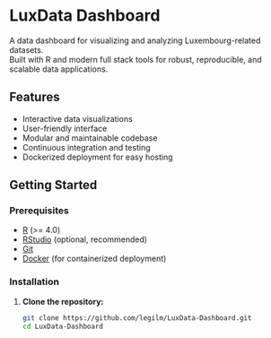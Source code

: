 # LuxData Dashboard

A data dashboard for visualizing and analyzing Luxembourg-related datasets.  
Built with R and modern full stack tools for robust, reproducible, and scalable data applications.

## Features

- Interactive data visualizations
- User-friendly interface
- Modular and maintainable codebase
- Continuous integration and testing
- Dockerized deployment for easy hosting

## Getting Started

### Prerequisites

- [R](https://cran.r-project.org/) (>= 4.0)
- [RStudio](https://posit.co/download/rstudio/) (optional, recommended)
- [Git](https://git-scm.com/)
- [Docker](https://www.docker.com/) (for containerized deployment)

### Installation

1. **Clone the repository:**

   ```sh
   git clone https://github.com/legilm/LuxData-Dashboard.git
   cd LuxData-Dashboard